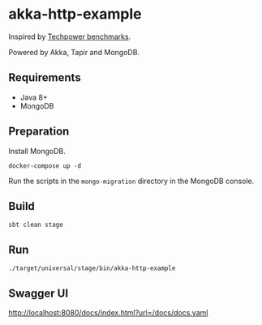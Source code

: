 # akka-http-example

Inspired by [Techpower benchmarks](https://www.techempower.com/benchmarks).

Powered by Akka, Tapir and MongoDB.

## Requirements

- Java 8+
- MongoDB

## Preparation

Install MongoDB.

```
docker-compose up -d
```

Run the scripts in the `mongo-migration` directory in the MongoDB console.

## Build

```
sbt clean stage
```

## Run

```
./target/universal/stage/bin/akka-http-example
```

## Swagger UI

<http://localhost:8080/docs/index.html?url=/docs/docs.yaml>
